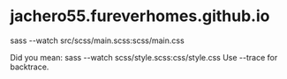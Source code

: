 # jachero55.fureverhomes.github.io

sass --watch src/scss/main.scss:scss/main.css

Did you mean: sass --watch scss/style.scss:css/style.css
  Use --trace for backtrace.
